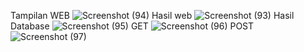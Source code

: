 Tampilan WEB
![Screenshot (94)](https://github.com/user-attachments/assets/6b9b8b8d-2c1b-44e5-b5ba-20cc167500f5)
Hasil web
![Screenshot (93)](https://github.com/user-attachments/assets/2ad76450-128f-41c1-b8af-9640ea87ca80)
Hasil Database
![Screenshot (95)](https://github.com/user-attachments/assets/25554ee7-44f7-4c54-bc91-9136c4f1cd69)
GET
![Screenshot (96)](https://github.com/user-attachments/assets/d1387750-151a-404f-a5ca-3d96c325d4ee)
POST
![Screenshot (97)](https://github.com/user-attachments/assets/17599b5d-9c30-4b22-906e-bdd322dd0e89)

